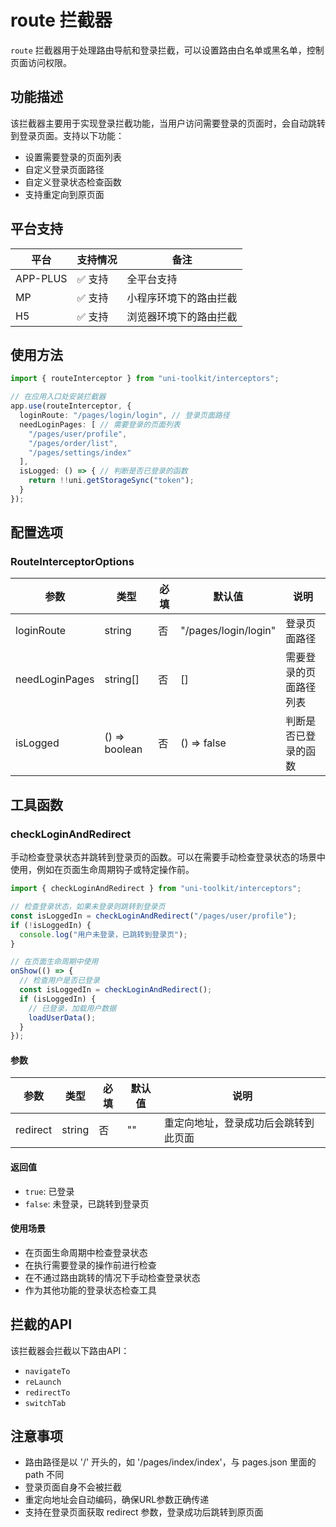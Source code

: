 # route 拦截器

`route` 拦截器用于处理路由导航和登录拦截，可以设置路由白名单或黑名单，控制页面访问权限。

## 功能描述

该拦截器主要用于实现登录拦截功能，当用户访问需要登录的页面时，会自动跳转到登录页面。支持以下功能：

- 设置需要登录的页面列表
- 自定义登录页面路径
- 自定义登录状态检查函数
- 支持重定向到原页面

## 平台支持

| 平台     | 支持情况 | 备注                   |
| -------- | -------- | ---------------------- |
| APP-PLUS | ✅ 支持  | 全平台支持             |
| MP       | ✅ 支持  | 小程序环境下的路由拦截 |
| H5       | ✅ 支持  | 浏览器环境下的路由拦截 |

## 使用方法

```typescript
import { routeInterceptor } from "uni-toolkit/interceptors";

// 在应用入口处安装拦截器
app.use(routeInterceptor, {
  loginRoute: "/pages/login/login", // 登录页面路径
  needLoginPages: [ // 需要登录的页面列表
    "/pages/user/profile",
    "/pages/order/list",
    "/pages/settings/index"
  ],
  isLogged: () => { // 判断是否已登录的函数
    return !!uni.getStorageSync("token");
  }
});
```

## 配置选项

### RouteInterceptorOptions

| 参数           | 类型          | 必填 | 默认值               | 说明                   |
| -------------- | ------------- | ---- | -------------------- | ---------------------- |
| loginRoute     | string        | 否   | "/pages/login/login" | 登录页面路径           |
| needLoginPages | string[]      | 否   | []                   | 需要登录的页面路径列表 |
| isLogged       | () => boolean | 否   | () => false          | 判断是否已登录的函数   |

## 工具函数

### checkLoginAndRedirect

手动检查登录状态并跳转到登录页的函数。可以在需要手动检查登录状态的场景中使用，例如在页面生命周期钩子或特定操作前。

```typescript
import { checkLoginAndRedirect } from "uni-toolkit/interceptors";

// 检查登录状态，如果未登录则跳转到登录页
const isLoggedIn = checkLoginAndRedirect("/pages/user/profile");
if (!isLoggedIn) {
  console.log("用户未登录，已跳转到登录页");
}

// 在页面生命周期中使用
onShow(() => {
  // 检查用户是否已登录
  const isLoggedIn = checkLoginAndRedirect();
  if (isLoggedIn) {
    // 已登录，加载用户数据
    loadUserData();
  }
});
```

#### 参数

| 参数     | 类型   | 必填 | 默认值 | 说明                                 |
| -------- | ------ | ---- | ------ | ------------------------------------ |
| redirect | string | 否   | ""     | 重定向地址，登录成功后会跳转到此页面 |

#### 返回值

- `true`: 已登录
- `false`: 未登录，已跳转到登录页

#### 使用场景

- 在页面生命周期中检查登录状态
- 在执行需要登录的操作前进行检查
- 在不通过路由跳转的情况下手动检查登录状态
- 作为其他功能的登录状态检查工具

## 拦截的API

该拦截器会拦截以下路由API：

- `navigateTo`
- `reLaunch`
- `redirectTo`
- `switchTab`

## 注意事项

- 路由路径是以 '/' 开头的，如 '/pages/index/index'，与 pages.json 里面的 path 不同
- 登录页面自身不会被拦截
- 重定向地址会自动编码，确保URL参数正确传递
- 支持在登录页面获取 redirect 参数，登录成功后跳转到原页面
